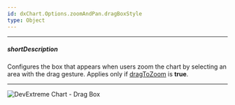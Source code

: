 ```yaml
---
id: dxChart.Options.zoomAndPan.dragBoxStyle
type: Object
---
```

---
##### shortDescription
Configures the box that appears when users zoom the chart by selecting an area with the drag gesture. Applies only if [dragToZoom](/api-reference/20%20Data%20Visualization%20Widgets/dxChart/1%20Configuration/zoomAndPan/dragToZoom.md '/Documentation/ApiReference/Data_Visualization_Widgets/dxChart/Configuration/zoomAndPan/#dragToZoom') is **true**.

---
![DevExtreme Chart - Drag Box](/images/ChartJS/visual_elements/drag_box.png)
